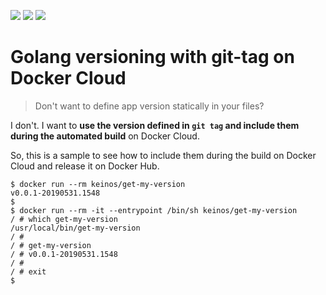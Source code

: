 [![](https://images.microbadger.com/badges/image/keinos/alpine.svg)](https://microbadger.com/images/keinos/alpine "View image info on microbadger.com")
[![](https://img.shields.io/docker/cloud/automated/keinos/get-my-version.svg)](https://hub.docker.com/r/keinos/get-my-version "View on Docker Hub")
[![](https://img.shields.io/docker/cloud/build/keinos/get-my-version.svg)](https://hub.docker.com/r/keinos/get-my-version/builds "View tags on Docker Hub")

# Golang versioning with git-tag on Docker Cloud

> Don't want to define app version statically in your files?

I don't. I want to **use the version defined in `git tag` and include them during the automated build** on Docker Cloud.

So, this is a sample to see how to include them during the build on Docker Cloud and release it on Docker Hub.

```shellsession
$ docker run --rm keinos/get-my-version
v0.0.1-20190531.1548
$
$ docker run --rm -it --entrypoint /bin/sh keinos/get-my-version
/ # which get-my-version
/usr/local/bin/get-my-version
/ #
/ # get-my-version
/ # v0.0.1-20190531.1548
/ #
/ # exit
$
```
